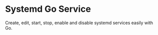 # Systemd Go Service
Create, edit, start, stop, enable and disable systemd services easily with Go.
